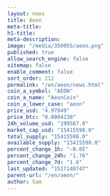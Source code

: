 ```yaml
---
layout: news
title: Aeon
meta-title: 
h1-title: 
meta-description: 
image: "/media/350955/aeon.png"
published: true
allow_search_engine: false
sitemap: false
enable_comment: false
sort_order: 212
permalink: "/en/aeon/news.html"
coin_a_symbol: "AEON"
coin_a_name: "AeonCoin"
coin_a_lower_case: "aeon"
price_usd: "4.97949"
price_btc: "0.0004238"
24h_volume_usd: "199567.0"
market_cap_usd: "15415598.0"
total_supply: "15415598.0"
available_supply: "15415598.0"
percent_change_1h: "-0.05"
percent_change_24h: "1.76"
percent_change_7d: "1.6"
last_updated: "1517140747"
parent-url: "/en/aeon/"
author: Sam
---
```


